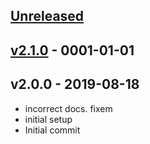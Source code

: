 <a name="unreleased"></a>
## [Unreleased]



<a name="v2.1.0"></a>
## [v2.1.0] - 0001-01-01



<a name="v2.0.0"></a>
## v2.0.0 - 2019-08-18

- incorrect docs. fixem
- initial setup
- Initial commit


[Unreleased]: https://github.com/terraform-module/terraform-helm-release.git/compare/v2.1.0...HEAD
[v2.1.0]: https://github.com/terraform-module/terraform-helm-release.git/compare/v2.0.0...v2.1.0
